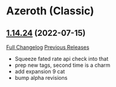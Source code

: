 # <DBM> Azeroth (Classic)

## [1.14.24](https://github.com/DeadlyBossMods/DBM-Classic/tree/1.14.24) (2022-07-15)
[Full Changelog](https://github.com/DeadlyBossMods/DBM-Classic/compare/1.14.23...1.14.24) [Previous Releases](https://github.com/DeadlyBossMods/DBM-Classic/releases)

- Squeeze fated rate api check into that  
- prep new tags, second time is a charm  
- add expansion 9 cat  
- bump alpha revisions  
